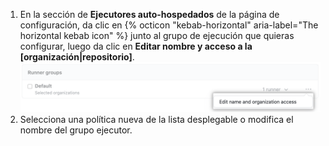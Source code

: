 1. En la sección de **Ejecutores auto-hospedados** de la página de configuración, da clic en {% octicon "kebab-horizontal" aria-label="The horizontal kebab icon" %} junto al grupo de ejecución que quieras configurar, luego da clic en **Editar nombre y acceso a la [organización|repositorio]**. ![Administrar permisos del repositorio](/assets/images/help/settings/actions-runner-manage-permissions.png)
1. Selecciona una política nueva de la lista desplegable o modifica el nombre del grupo ejecutor.